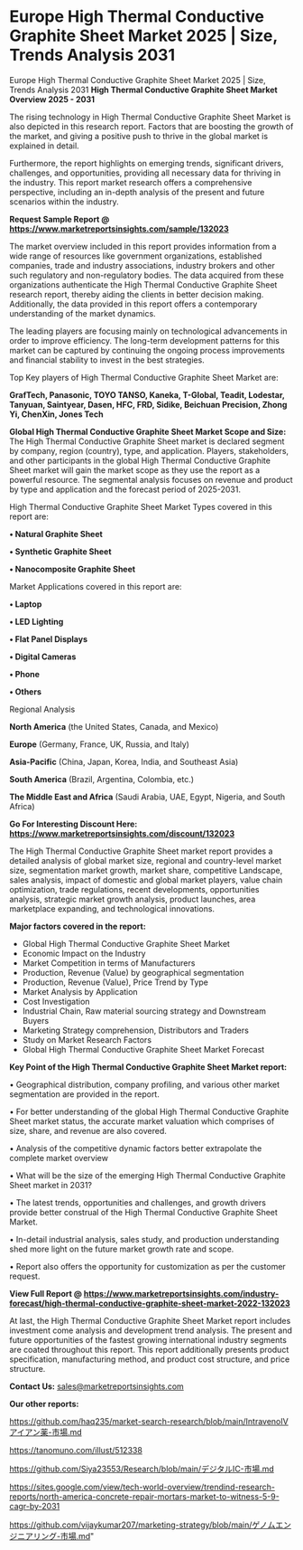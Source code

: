 # Europe High Thermal Conductive Graphite Sheet Market 2025 | Size, Trends Analysis 2031
Europe High Thermal Conductive Graphite Sheet Market 2025 | Size, Trends Analysis 2031
<Strong> High Thermal Conductive Graphite Sheet Market Overview 2025 - 2031</strong>

The rising technology in High Thermal Conductive Graphite Sheet Market is also depicted in this research report. Factors that are boosting the growth of the market, and giving a positive push to thrive in the global market is explained in detail.

Furthermore, the report highlights on emerging trends, significant drivers, challenges, and opportunities, providing all necessary data for thriving in the industry. This report market research offers a comprehensive perspective, including an in-depth analysis of the present and future scenarios within the industry.

<strong>Request Sample Report @ <a href=https://www.marketreportsinsights.com/sample/132023>https://www.marketreportsinsights.com/sample/132023</a></strong>

The market overview included in this report provides information from a wide range of resources like government organizations, established companies, trade and industry associations, industry brokers and other such regulatory and non-regulatory bodies. The data acquired from these organizations authenticate the High Thermal Conductive Graphite Sheet research report, thereby aiding the clients in better decision making. Additionally, the data provided in this report offers a contemporary understanding of the market dynamics.

The leading players are focusing mainly on technological advancements in order to improve efficiency. The long-term development patterns for this market can be captured by continuing the ongoing process improvements and financial stability to invest in the best strategies.

Top Key players of High Thermal Conductive Graphite Sheet Market are:

<strong>GrafTech, Panasonic, TOYO TANSO, Kaneka, T-Global, Teadit, Lodestar, Tanyuan, Saintyear, Dasen, HFC, FRD, Sidike, Beichuan Precision, Zhong Yi, ChenXin, Jones Tech</strong>

<strong><b>Global High Thermal Conductive Graphite Sheet Market Scope and Size:</b></strong>
The High Thermal Conductive Graphite Sheet market is declared segment by company, region (country), type, and application. Players, stakeholders, and other participants in the global High Thermal Conductive Graphite Sheet market will gain the market scope as they use the report as a powerful resource. The segmental analysis focuses on revenue and product by type and application and the forecast period of 2025-2031.

High Thermal Conductive Graphite Sheet Market Types covered in this report are:

<strong>• Natural Graphite Sheet

• Synthetic Graphite Sheet

• Nanocomposite Graphite Sheet</strong>

Market Applications covered in this report are:

<strong>• Laptop

• LED Lighting

• Flat Panel Displays

• Digital Cameras

• Phone

• Others</strong> 

Regional Analysis

<strong>North America</strong> (the United States, Canada, and Mexico)

<strong>Europe</strong> (Germany, France, UK, Russia, and Italy)

<strong>Asia-Pacific</strong> (China, Japan, Korea, India, and Southeast Asia)

<strong>South America</strong> (Brazil, Argentina, Colombia, etc.)

<strong>The Middle East and Africa</strong> (Saudi Arabia, UAE, Egypt, Nigeria, and South Africa)

<strong>Go For Interesting Discount Here: <a href=https://www.marketreportsinsights.com/discount/132023>https://www.marketreportsinsights.com/discount/132023</a></strong>

The High Thermal Conductive Graphite Sheet market report provides a detailed analysis of global market size, regional and country-level market size, segmentation market growth, market share, competitive Landscape, sales analysis, impact of domestic and global market players, value chain optimization, trade regulations, recent developments, opportunities analysis, strategic market growth analysis, product launches, area marketplace expanding, and technological innovations.

<strong><b>Major factors covered in the report:</b></strong>
<ul>
  <li>Global High Thermal Conductive Graphite Sheet Market </li>
  <li>Economic Impact on the Industry</li>
  <li>Market Competition in terms of Manufacturers</li>
  <li>Production, Revenue (Value) by geographical segmentation</li>
  <li>Production, Revenue (Value), Price Trend by Type</li>
  <li>Market Analysis by Application</li>
  <li>Cost Investigation</li>
  <li>Industrial Chain, Raw material sourcing strategy and Downstream Buyers</li>
  <li>Marketing Strategy comprehension, Distributors and Traders</li>
  <li>Study on Market Research Factors</li>
  <li>Global High Thermal Conductive Graphite Sheet Market Forecast</li>
</ul>

<strong><b>Key Point of the High Thermal Conductive Graphite Sheet Market report:</b></strong>

• Geographical distribution, company profiling, and various other market segmentation are provided in the report.

• For better understanding of the global High Thermal Conductive Graphite Sheet market status, the accurate market valuation which comprises of size, share, and revenue are also covered.

• Analysis of the competitive dynamic factors better extrapolate the complete market overview

• What will be the size of the emerging High Thermal Conductive Graphite Sheet market in 2031?

• The latest trends, opportunities and challenges, and growth drivers provide better construal of the High Thermal Conductive Graphite Sheet Market.

• In-detail industrial analysis, sales study, and production understanding shed more light on the future market growth rate and scope.

• Report also offers the opportunity for customization as per the customer request.

<strong><b>View Full Report @ <a href=https://www.marketreportsinsights.com/industry-forecast/high-thermal-conductive-graphite-sheet-market-2022-132023>https://www.marketreportsinsights.com/industry-forecast/high-thermal-conductive-graphite-sheet-market-2022-132023</a></b></strong>


At last, the High Thermal Conductive Graphite Sheet Market report includes investment come analysis and development trend analysis. The present and future opportunities of the fastest growing international industry segments are coated throughout this report. This report additionally presents product specification, manufacturing method, and product cost structure, and price structure.

<strong>Contact Us:</strong>
sales@marketreportsinsights.com

<strong>Our other reports:</strong>

<a href=https://github.com/haq235/market-search-research/blob/main/IntravenoIVアイアン薬-市場.md>https://github.com/haq235/market-search-research/blob/main/IntravenoIVアイアン薬-市場.md</a>

<a href=https://tanomuno.com/illust/512338>https://tanomuno.com/illust/512338</a>

<a href=https://github.com/Siya23553/Research/blob/main/デジタルIC-市場.md>https://github.com/Siya23553/Research/blob/main/デジタルIC-市場.md</a>

<a href=https://sites.google.com/view/tech-world-overview/trendind-research-reports/north-america-concrete-repair-mortars-market-to-witness-5-9-cagr-by-2031>https://sites.google.com/view/tech-world-overview/trendind-research-reports/north-america-concrete-repair-mortars-market-to-witness-5-9-cagr-by-2031</a>

<a href=https://github.com/vijaykumar207/marketing-strategy/blob/main/ゲノムエンジニアリング-市場.md>https://github.com/vijaykumar207/marketing-strategy/blob/main/ゲノムエンジニアリング-市場.md</a>"
